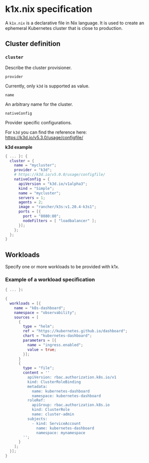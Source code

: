 # k1x.nix specification

A `k1x.nix` is a declarative file in Nix language. It is used to create an ephemeral Kubernetes cluster that is close to production.

## Cluster definition

### `cluster`

Describe the cluster provisioner.

`provider`

Currently, only `k3d` is supported as value.

`name`

An arbitrary name for the cluster.

`nativeConfig`

Provider specific configurations.

For `k3d` you can find the reference here: https://k3d.io/v5.3.0/usage/configfile/

**k3d example**

```nix
{ ... }: {
  cluster = {
    name = "mycluster";
    provider = "k3d";
    # https://k3d.io/v5.0.0/usage/configfile/
    nativeConfig = {
      apiVersion = "k3d.io/v1alpha3";
      kind = "Simple";
      name = "mycluster";
      servers = 1;
      agents = 2;
      image = "rancher/k3s:v1.20.4-k3s1";
      ports = [{
        port = "8080:80";
        nodeFilters = [ "loadbalancer" ];
      }];
    };
  };
}
```

## Workloads

Specify one or more workloads to be provided with k1x.

### Example of a workload specification

```nix
{ ... }:

{
  workloads = [{
    name = "k8s-dashboard";
    namespace = "observability";
    sources = [
      {
        type = "helm";
        ref = "https://kubernetes.github.io/dashboard";
        chart = "kubernetes-dashboard";
        parameters = [{
          name = "ingress.enabled";
          value = true;
        }];
      }
      {
        type = "file";
        content = ''
          apiVersion: rbac.authorization.k8s.io/v1
          kind: ClusterRoleBinding
          metadata:
            name: kubernetes-dashboard
            namespace: kubernetes-dashboard
          roleRef:
            apiGroup: rbac.authorization.k8s.io
            kind: ClusterRole
            name: cluster-admin
          subjects:
            - kind: ServiceAccount
              name: kubernetes-dashboard
              namespace: mynamespace
        '';
      }
    ];
  }];
}
```

